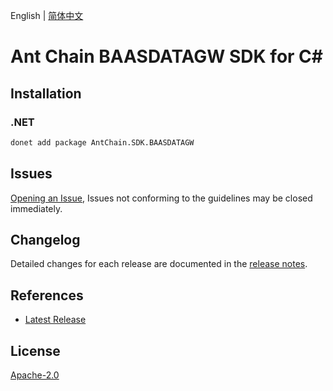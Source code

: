 English | [简体中文](README-CN.md)

# Ant Chain BAASDATAGW SDK for C#

## Installation

### .NET

```bash
donet add package AntChain.SDK.BAASDATAGW
```

## Issues

[Opening an Issue](https://github.com/alipay/antchain-openapi-prod-sdk/issues/new), Issues not conforming to the guidelines may be closed immediately.

## Changelog

Detailed changes for each release are documented in the [release notes](./ChangeLog.md).

## References

* [Latest Release](https://github.com/alipay/antchain-openapi-prod-sdk/)

## License

[Apache-2.0](http://www.apache.org/licenses/LICENSE-2.0)
